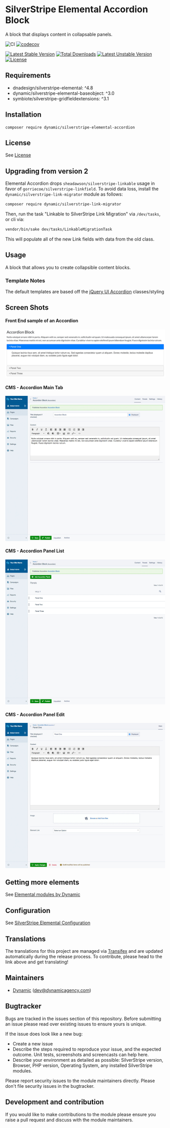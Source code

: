 # SilverStripe Elemental Accordion Block

A block that displays content in collapsable panels.

![CI](https://github.com/dynamic/silverstripe-elemental-accordion/workflows/CI/badge.svg)
[![codecov](https://codecov.io/gh/dynamic/silverstripe-elemental-accordion/branch/master/graph/badge.svg)](https://codecov.io/gh/dynamic/silverstripe-elemental-accordion)

[![Latest Stable Version](https://poser.pugx.org/dynamic/silverstripe-elemental-accordion/v/stable)](https://packagist.org/packages/dynamic/silverstripe-elemental-accordion)
[![Total Downloads](https://poser.pugx.org/dynamic/silverstripe-elemental-accordion/downloads)](https://packagist.org/packages/dynamic/silverstripe-elemental-accordion)
[![Latest Unstable Version](https://poser.pugx.org/dynamic/silverstripe-elemental-accordion/v/unstable)](https://packagist.org/packages/dynamic/silverstripe-elemental-accordion)
[![License](https://poser.pugx.org/dynamic/silverstripe-elemental-accordion/license)](https://packagist.org/packages/dynamic/silverstripe-elemental-accordion)

## Requirements

* dnadesign/silverstripe-elemental: ^4.8
* dynamic/silverstripe-elemental-baseobject: ^3.0
* symbiote/silverstripe-gridfieldextensions: ^3.1

## Installation

`composer require dynamic/silverstripe-elemental-accordion`

## License

See [License](LICENSE.md)

## Upgrading from version 2

Elemental Accordion drops `sheadawson/silverstripe-linkable` usage in favor of `gorriecoe/silverstripe-linkfield`. To avoid data loss, install the `dynamic/silverstripe-link-migrator` module as follows:

```markdown
composer require dynamic/silverstripe-link-migrator
```

Then, run the task "Linkable to SilverStripe Link Migration" via `/dev/tasks`, or cli via:
```markdown
vendor/bin/sake dev/tasks/LinkableMigrationTask
```

This will populate all of the new Link fields with data from the old class.

## Usage

A block that allows you to create collapsible content blocks.

### Template Notes

The default templates are based off the [jQuery UI Accordion](https://jqueryui.com/accordion/) classes/styling

## Screen Shots

#### Front End sample of an Accordion
![Front End sample of an Accordion](./docs/en/_images/accordion-sample.jpg)

#### CMS - Accordion Main Tab
![Accordion Main Tab](./docs/en/_images/accordion-cms-block.jpg)

#### CMS - Accordion Panel List
![CMS - Accordion Panel List](./docs/en/_images/accordion-cms-list.jpg)

#### CMS - Accordion Panel Edit
![CMS - Accordion Panel Edit](./docs/en/_images/accordion-cms-panel.jpg)


## Getting more elements

See [Elemental modules by Dynamic](https://github.com/orgs/dynamic/repositories?q=elemental&type=all&language=&sort=)

## Configuration

See [SilverStripe Elemental Configuration](https://github.com/silverstripe/silverstripe-elemental#configuration)

## Translations

The translations for this project are managed via [Transifex](https://www.transifex.com/dynamicagency/silverstripe-elemental-accordion/)
and are updated automatically during the release process. To contribute, please head to the link above and get
translating!

## Maintainers

 *  [Dynamic](https://www.dynamicagency.com) (<dev@dynamicagency.com>)

## Bugtracker
Bugs are tracked in the issues section of this repository. Before submitting an issue please read over
existing issues to ensure yours is unique.

If the issue does look like a new bug:

 - Create a new issue
 - Describe the steps required to reproduce your issue, and the expected outcome. Unit tests, screenshots
 and screencasts can help here.
 - Describe your environment as detailed as possible: SilverStripe version, Browser, PHP version,
 Operating System, any installed SilverStripe modules.

Please report security issues to the module maintainers directly. Please don't file security issues in the bugtracker.

## Development and contribution
If you would like to make contributions to the module please ensure you raise a pull request and discuss with the module maintainers.
